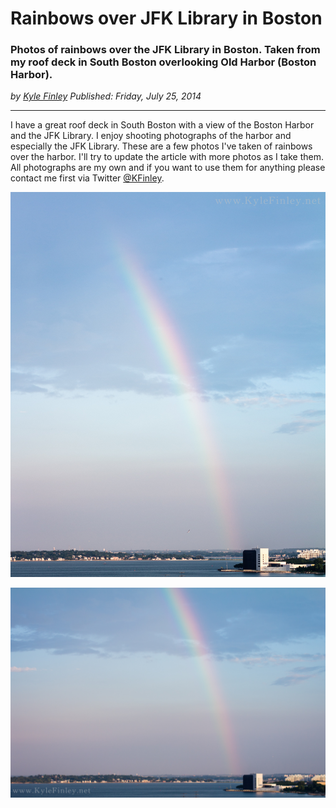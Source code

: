 # Rainbows over JFK Library in Boston
### Photos of rainbows over the JFK Library in Boston. Taken from my roof deck in South Boston overlooking Old Harbor (Boston Harbor).

*<div class="article-meta-data"> by <span class="article-meta-author" itemprop="author"><a href="https://twitter.com/kfinley" target="_blank" title="kfinley on Twitter">Kyle Finley</a></span> Published: <time itemprop="pubdate" datetime="7/25/2014 3:39:07 PM">Friday, July 25, 2014</time></div>*

---

I have a great roof deck in South Boston with a view of the Boston Harbor and the JFK Library. I enjoy shooting photographs of the harbor and especially the JFK Library. These are a few photos I've taken of rainbows over the harbor. I'll try to update the article with more photos as I take them. All photographs are my own and if you want to use them for anything please contact me first via Twitter [@KFinley](https://twitter.com/kfinley).


<div style="text-align: center;">

![](../../public/img/photos/rainbow-over-jfk-july-2014-1.jpg)

![](../../public/img/photos/rainbow-over-jfk-july-2014-2.jpg)

</div>
